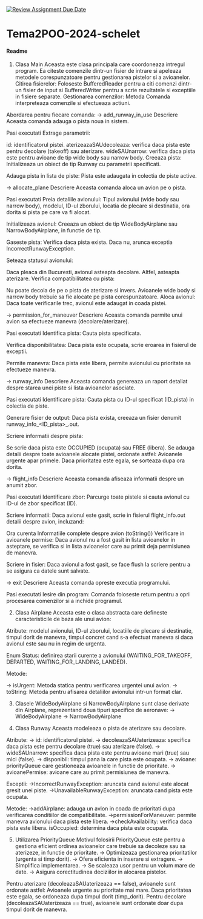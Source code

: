 [![Review Assignment Due Date](https://classroom.github.com/assets/deadline-readme-button-22041afd0340ce965d47ae6ef1cefeee28c7c493a6346c4f15d667ab976d596c.svg)](https://classroom.github.com/a/tCLXqlpe)
# Tema2POO-2024-schelet
#### Readme

1. Clasa Main
   Aceasta este clasa principala care coordoneaza intregul program. Ea citeste comenzile dintr-un fisier de intrare si apeleaza metodele corespunzatoare pentru gestionarea pistelor si a avioanelor.
Citirea fisierelor: Foloseste BufferedReader pentru a citi comenzi dintr-un fisier de input si BufferedWriter pentru a scrie rezultatele si exceptiile in fisiere separate.
Gestionarea comenzilor: Metoda Comanda interpreteaza comenzile si efectueaza actiuni.

Abordarea pentru fiecare comanda:
-> add_runway_in_use
Descriere
Aceasta comanda adauga o pista noua in sistem.

Pasi executati
Extrage parametrii:

id: identificatorul pistei.
aterizeazaSAUdecoleaza: verifica daca pista este pentru decolare (takeoff) sau aterizare.
wideSAUnarrow: verifica daca pista este pentru avioane de tip wide body sau narrow body.
Creeaza pista:
Initializeaza un obiect de tip Runway<Airplane> cu parametrii specificati.

Adauga pista in lista de piste:
Pista este adaugata in colectia de piste active.

-> allocate_plane
Descriere
Aceasta comanda aloca un avion pe o pista.

Pasi executati
Preia detaliile avionului: Tipul avionului (wide body sau narrow body), modelul, ID-ul zborului, locatia de plecare si destinatia, ora dorita si pista pe care va fi alocat.

Initializeaza avionul:
Creeaza un obiect de tip WideBodyAirplane sau NarrowBodyAirplane, in functie de tip.

Gaseste pista:
Verifica daca pista exista. Daca nu, arunca exceptia IncorrectRunwayException.

Seteaza statusul avionului:

Daca pleaca din Bucuresti, avionul asteapta decolare.
Altfel, asteapta aterizare.
Verifica compatibilitatea cu pista:

Nu poate decola de pe o pista de aterizare si invers.
Avioanele wide body si narrow body trebuie sa fie alocate pe pista corespunzatoare.
Aloca avionul:
Daca toate verificarile trec, avionul este adaugat in coada pistei.

-> permission_for_maneuver
Descriere
Aceasta comanda permite unui avion sa efectueze manevra (decolare/aterizare).

Pasi executati
Identifica pista: Cauta pista specificata.

Verifica disponibilitatea:
Daca pista este ocupata, scrie eroarea in fisierul de exceptii.

Permite manevra:
Daca pista este libera, permite avionului cu prioritate sa efectueze manevra.

-> runway_info
Descriere
Aceasta comanda genereaza un raport detaliat despre starea unei piste si lista avioanelor asociate.

Pasi executati
Identificare pista:
Cauta pista cu ID-ul specificat (ID_pista) in colectia de piste.

Generare fisier de output:
Daca pista exista, creeaza un fisier denumit runway_info_<ID_pista>_<ora>.out.

Scriere informatii despre pista:

Se scrie daca pista este OCCUPIED (ocupata) sau FREE (libera).
Se adauga detalii despre toate avioanele alocate pistei, ordonate astfel:
Avioanele urgente apar primele.
Daca prioritatea este egala, se sorteaza dupa ora dorita.

-> flight_info
Descriere
Aceasta comanda afiseaza informatii despre un anumit zbor.

Pasi executati
Identificare zbor:
Parcurge toate pistele si cauta avionul cu ID-ul de zbor specificat (ID).

Scriere informatii:
Daca avionul este gasit, scrie in fisierul flight_info.out detalii despre avion, incluzand:

Ora curenta
Informatiile complete despre avion (toString())
Verificare in avioanele permise:
Daca avionul nu a fost gasit in lista avioanelor in asteptare, se verifica si in lista avioanelor care au primit deja permisiunea de manevra.

Scriere in fisier:
Daca avionul a fost gasit, se face flush la scriere pentru a se asigura ca datele sunt salvate.

-> exit
Descriere
Aceasta comanda opreste executia programului.

Pasi executati
Iesire din program:
Comanda foloseste return pentru a opri procesarea comenzilor si a inchide programul.



2. Clasa Airplane
   Aceasta este o clasa abstracta care defineste caracteristicile de baza ale unui avion:

Atribute: modelul avionului, ID-ul zborului, locatiile de plecare si destinatie, timpul dorit de manevra, timpul concret cand s-a efectuat manevra si daca avionul este sau nu in regim de urgenta.

Enum Status: definirea starii curente a avionului (WAITING_FOR_TAKEOFF, DEPARTED, WAITING_FOR_LANDING, LANDED).

Metode:

-> isUrgent: Metoda statica pentru verificarea urgentei unui avion.
-> toString: Metoda pentru afisarea detaliilor avionului intr-un format clar.

3. Clasele WideBodyAirplane si NarrowBodyAirplane sunt clase derivate din Airplane, reprezentand doua tipuri specifice de aeronave:
   -> WideBodyAirplane
   -> NarrowBodyAirplane


4. Clasa Runway<T extends Airplane>
   Aceasta modeleaza o pista de aterizare sau decolare.

Atribute:
-> id: identificatorul pistei.
-> decoleazaSAUaterizeaza: specifica daca pista este pentru decolare (true) sau aterizare (false).
-> wideSAUnarrow: specifica daca pista este pentru avioane mari (true) sau mici (false).
-> disponibil: timpul pana la care pista este ocupata.
-> avioane: priorityQueue care gestioneaza avioanele in functie de prioritate.
-> avioanePermise: avioane care au primit permisiunea de manevra.

Exceptii:
->IncorrectRunwayException: aruncata cand avionul este alocat gresit unei piste.
->UnavailableRunwayException: aruncata cand pista este ocupata.

Metode:
->addAirplane: adauga un avion in coada de prioritati dupa verificarea conditiilor de compatibilitate.
->permissionForManeuver: permite manevra avionului daca pista este libera.
->checkAvailability: verifica daca pista este libera.
isOccupied: determina daca pista este ocupata.

5. Utilizarea PriorityQueue
   Motivul folosirii PriorityQueue este pentru a gestiona eficient ordinea avioanelor care trebuie sa decoleze sau sa aterizeze, in functie de prioritate.
-> Optimizeaza gestionarea prioritatilor (urgenta si timp dorit).
-> Ofera eficienta in inserare si extragere.
-> Simplifica implementarea.
-> Se scaleaza usor pentru un volum mare de date.
-> Asigura corectitudinea deciziilor in alocarea pistelor.

Pentru aterizare (decoleazaSAUaterizeaza == false), avioanele sunt ordonate astfel:
Avioanele urgente au prioritate mai mare.
Daca prioritatea este egala, se ordoneaza dupa timpul dorit (timp_dorit).
Pentru decolare (decoleazaSAUaterizeaza == true), avioanele sunt ordonate doar dupa timpul dorit de manevra.
